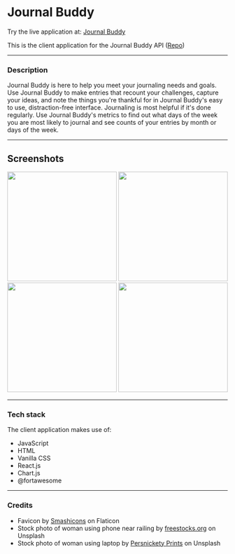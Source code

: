 # Journal Buddy

Try the live application at: [Journal Buddy](https://journal-buddy.cwilliams.now.sh)

This is the client application for the Journal Buddy API ([Repo](https://github.com/Williams-Christopher/journal-buddy-api))

---
### Description
Journal Buddy is here to help you meet your journaling needs and goals. Use Journal Buddy to make entries that recount your challenges, capture your ideas, and note the things you're thankful for in Journal Buddy's easy to use, distraction-free interface. Journaling is most helpful if it's done regularly. Use Journal Buddy's metrics to find out what days of the week you are most likely to journal and see counts of your entries by month or days of the week.

---
## Screenshots
<img src='https://user-images.githubusercontent.com/26190276/71314060-a338c880-2407-11ea-87f9-aeef456c6b18.png' width='250' />

<img src='https://user-images.githubusercontent.com/26190276/71314107-4db0eb80-2408-11ea-95df-18e402742d46.png' width='250' />

<img src='https://user-images.githubusercontent.com/26190276/71314109-5e616180-2408-11ea-9b36-5abdf8027ed6.png' width='250' />

<img src='https://user-images.githubusercontent.com/26190276/71314135-a7191a80-2408-11ea-8fc3-6ca7ab2746a7.png' width='250' />

---
### Tech stack
The client application makes use of:
* JavaScript
* HTML
* Vanilla CSS
* React.js
* Chart.js
* @fortawesome

---
### Credits
* Favicon by [Smashicons](https://www.flaticon.com/authors/smashicons) on Flaticon
* Stock photo of woman using phone near railing by [freestocks.org](https://unsplash.com/@freestocks) on Unsplash
* Stock photo of woman using laptop by [Persnickety Prints](https://unsplash.com/@persnicketyprints) on Unsplash

